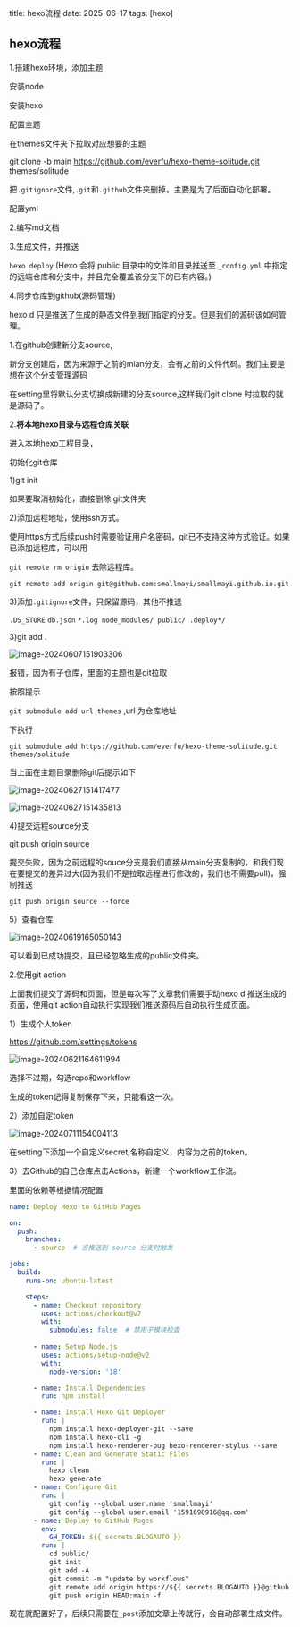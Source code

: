 title: hexo流程
date: 2025-06-17
tags: [hexo]

## hexo流程

1.搭建hexo环境，添加主题

安装node

安装hexo

配置主题

在themes文件夹下拉取对应想要的主题

git clone -b main https://github.com/everfu/hexo-theme-solitude.git themes/solitude

把`.gitignore`文件,`.git`和`.github`文件夹删掉，主要是为了后面自动化部署。

配置yml

2.编写md文档

 

3.生成文件，并推送

`hexo deploy` (Hexo 会将 public 目录中的文件和目录推送至 `_config.yml` 中指定的远端仓库和分支中，并且完全覆盖该分支下的已有内容。)

4.同步仓库到github(源码管理)

hexo  d 只是推送了生成的静态文件到我们指定的分支。但是我们的源码该如何管理。

1.在github创建新分支source,

新分支创建后，因为来源于之前的mian分支，会有之前的文件代码。我们主要是想在这个分支管理源码

在setting里将默认分支切换成新建的分支source,这样我们git clone 时拉取的就是源码了。

2.**将本地hexo目录与远程仓库关联**

进入本地hexo工程目录，

初始化git仓库

1)git init

如果要取消初始化，直接删除.git文件夹

2)添加远程地址，使用ssh方式。

使用https方式后续push时需要验证用户名密码，git已不支持这种方式验证。如果已添加远程库，可以用

`git remote rm origin` 去除远程库。

`git remote add origin git@github.com:smallmayi/smallmayi.github.io.git`

3)添加`.gitignore`文件，只保留源码，其他不推送

`.DS_STORE`
`db.json`
`*.log
node_modules/
public/
.deploy*/`

3)git add .

![image-20240607151903306](D:\TyporaNote\blog\image-20240607151903306.png)

报错，因为有子仓库，里面的主题也是git拉取

按照提示

`git submodule add url themes` ,url 为仓库地址

下执行

`git submodule add https://github.com/everfu/hexo-theme-solitude.git themes/solitude`

当上面在主题目录删除git后提示如下

![image-20240627151417477](D:\TyporaNote\blog\image-20240627151417477.png)

![image-20240627151435813](D:\TyporaNote\blog\image-20240627151435813.png)

4)提交远程source分支

git push origin source

提交失败，因为之前远程的souce分支是我们直接从main分支复制的，和我们现在要提交的差异过大(因为我们不是拉取远程进行修改的，我们也不需要pull)，强制推送

`git push origin source --force`

5）查看仓库

![image-20240619165050143](D:\TyporaNote\blog\image-20240619165050143.png)

可以看到已成功提交，且已经忽略生成的public文件夹。





2.使用git action

上面我们提交了源码和页面，但是每次写了文章我们需要手动hexo d 推送生成的页面，使用git action自动执行实现我们推送源码后自动执行生成页面。

1）生成个人token

https://github.com/settings/tokens

![image-20240621164611994](D:\TyporaNote\blog\image-20240621164611994.png)

选择不过期，勾选repo和workflow

生成的token记得复制保存下来，只能看这一次。

2）添加自定token

![image-20240711154004113](D:\TyporaNote\blog\image-20240711154004113.png)

在setting下添加一个自定义secret,名称自定义，内容为之前的token。

3）去Github的自己仓库点击Actions，新建一个workflow工作流。

里面的依赖等根据情况配置

```yaml
name: Deploy Hexo to GitHub Pages

on:
  push:
    branches:
      - source  # 当推送到 source 分支时触发

jobs:
  build:
    runs-on: ubuntu-latest

    steps:
      - name: Checkout repository
        uses: actions/checkout@v2
        with:
          submodules: false  # 禁用子模块检查
          
      - name: Setup Node.js
        uses: actions/setup-node@v2
        with:
          node-version: '18'

      - name: Install Dependencies
        run: npm install

      - name: Install Hexo Git Deployer
        run: |
          npm install hexo-deployer-git --save
          npm install hexo-cli -g
          npm install hexo-renderer-pug hexo-renderer-stylus --save
      - name: Clean and Generate Static Files
        run: |
          hexo clean
          hexo generate
      - name: Configure Git
        run: |
          git config --global user.name 'smallmayi'
          git config --global user.email '1591698916@qq.com'
      - name: Deploy to GitHub Pages
        env:
          GH_TOKEN: ${{ secrets.BLOGAUTO }}
        run: |
          cd public/
          git init
          git add -A
          git commit -m "update by workflows"
          git remote add origin https://${{ secrets.BLOGAUTO }}@github.com/smallmayi/smallmayi.github.io.git
          git push origin HEAD:main -f
```



现在就配置好了，后续只需要在`_post`添加文章上传就行，会自动部署生成文件。

